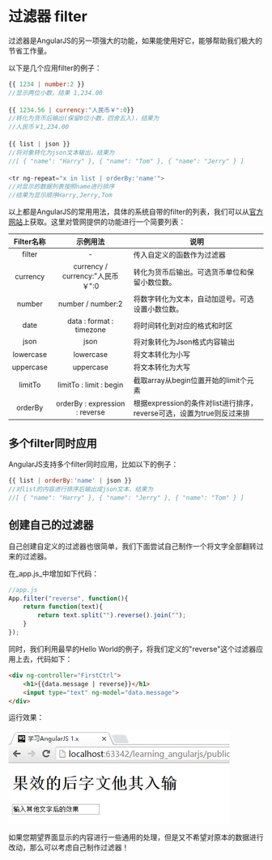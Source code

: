 # 过滤器 filter
过滤器是AngularJS的另一项强大的功能，如果能使用好它，能够帮助我们极大的节省工作量。

以下是几个应用filter的例子：

```javascript
{{ 1234 | number:2 }}
//显示两位小数，结果 1,234.00

{{ 1234.56 | currency:"人民币￥":0}}
//转化为货币后输出(保留0位小数，四舍五入)，结果为
//人民币￥1,234.00

{{ list | json }}
//将对象转化为json文本输出，结果为
//[ { "name": "Harry" }, { "name": "Tom" }, { "name": "Jerry" } ]

<tr ng-repeat="x in list | orderBy:'name'">
//对显示的数据列表按照name进行排序
//结果为显示顺序Harry,Jerry,Tom
```

以上都是AngularJS的常用用法，具体的系统自带的filter的列表，我们可以从[官方网站](https://docs.angularjs.org/api/ng/filter)上获取。这里对管网提供的功能进行一个简要列表：

Filter名称  | 示例用法                           | 说明
:-------: | :----------------------------: | -----------------------------------------------
filter    | -                              | 传入自定义的函数作为过滤器
currency  | currency / currency:"人民币￥":0   | 转化为货币后输出。可选货币单位和保留小数位数。
number    | number / number:2              | 将数字转化为文本，自动加逗号。可选设置小数位数。
date      | data : format : timezone       | 将时间转化到对应的格式和时区
json      | json                           | 将对象转化为Json格式内容输出
lowercase | lowercase                      | 将文本转化为小写
uppercase | uppercase                      | 将文本转化为大写
limitTo   | limitTo : limit : begin        | 截取array从begin位置开始的limit个元素
orderBy   | orderBy : expression : reverse | 根据expression的条件对list进行排序，reverse可选，设置为true则反过来排

## 多个filter同时应用
AngularJS支持多个filter同时应用，比如以下的例子：

```javascript
{{ list | orderBy:'name' | json }}
//对list的内容进行排序后输出成json文本，结果为
//[ { "name": "Harry" }, { "name": "Jerry" }, { "name": "Tom" } ]
```

## 创建自己的过滤器
自己创建自定义的过滤器也很简单，我们下面尝试自己制作一个将文字全部翻转过来的过滤器。

在_app.js_中增加如下代码：

```javascript
//app.js
App.filter("reverse", function(){
    return function(text){
        return text.split("").reverse().join("");
    }
});
```

同时，我们利用最早的Hello World的例子，将我们定义的"reverse"这个过滤器应用上去，代码如下：

```html
<div ng-controller="FirstCtrl">
    <h1>{{data.message | reverse}}</h1>
    <input type="text" ng-model="data.message">
</div>
```

运行效果：

![图4-10 自定义filter的运行效果](./pic/0410_filter.png)

如果您期望界面显示的内容进行一些通用的处理，但是又不希望对原本的数据进行改动，那么可以考虑自己制作过滤器！
